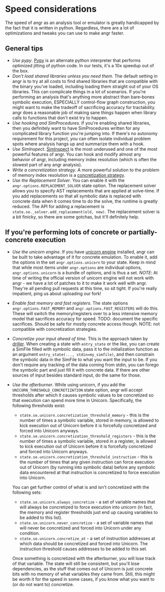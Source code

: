 # Speed considerations

The speed of angr as an analysis tool or emulator is greatly handicapped by the fact that it is written in python.
Regardless, there are a lot of optimizations and tweaks you can use to make angr faster.

## General tips

- *Use pypy*.
  [Pypy](http://pypy.org/) is an alternate python interpreter that performs optimized jitting of python code.
  In our tests, it's a 10x speedup out of the box.
- *Don't load shared libraries unless you need them*.
  The default setting in angr is to try at all costs to find shared libraries that are compatible with the binary you've loaded, including loading them straight out of your OS libraries.
  This can complicate things in a lot of scenarios.
  If you're performing an analysis that's anything more abstract than bare-bones symbolic execution, ESPECIALLY control-flow graph construction, you might want to make the tradeoff of sacrificing accuracy for tractability.
  angr does a reasonable job of making sane things happen when library calls to functions that don't exist try to happen.
- *Use hooking and SimProcedures*.
  If you're enabling shared libraries, then you definitely want to have SimProcedures written for any complicated library function you're jumping into.
  If there's no autonomy requirement for this project, you can often isolate individual problem spots where analysis hangs up and summarize them with a hook.
- *Use SimInspect*.
  [SimInspect](simulation.html#breakpoints) is the most underused and one of the most powerful features of angr.
  You can hook and modify almost any behavior of angr, including memory index resolution (which is often the slowest part of any angr analysis).
- *Write a concretization strategy*.
  A more powerful solution to the problem of memory index resolution is a [concretization strategy](https://github.com/angr/angr/tree/master/angr/concretization_strategies).
- *Use the Replacement Solver*.
  You can enable it with the `angr.options.REPLACEMENT_SOLVER` state option.
  The replacement solver allows you to specify AST replacements that are applied at solve-time.
  If you add replacements so that all symbolic data is replaced with concrete data when it comes time to do the solve, the runtime is greatly reduced.
  The API for adding a replacement is `state.se._solver.add_replacement(old, new)`.
  The replacement solver is a bit finicky, so there are some gotchas, but it'll definitely help.

## If you're performing lots of concrete or partially-concrete execution

- *Use the unicorn engine*.
  If you have [unicorn engine](https://github.com/unicorn-engine/unicorn/) installed, angr can be built to take advantage of it for concrete emulation.
  To enable it, add the options in the set `angr.options.unicorn` to your state.
  Keep in mind that while most items under `angr.options` are individual options, `angr.options.unicorn` is a bundle of options, and is thus a set.
  *NOTE*: At time of writing the official version of unicorn engine will not work with angr - we have a lot of patches to it to make it work well with angr.
  They're all pending pull requests at this time, so sit tight. If you're really impatient, ping us about uploading our fork!
- *Enable fast memory and fast registers*.
  The state options `angr.options.FAST_MEMORY` and `angr.options.FAST_REGISTERS` will do this.
  These will switch the memory/registers over to a less intensive memory model that sacrifices accuracy for speed.
  TODO: document the specific sacrifices. Should be safe for mostly concrete access though.
  NOTE: not compatible with concretization strategies.
- *Concretize your input ahead of time*.
  This is the approach taken by [driller](https://www.internetsociety.org/sites/default/files/blogs-media/driller-augmenting-fuzzing-through-selective-symbolic-execution.pdf).
  When creating a state with `entry_state` or the like, you can create a SimFile filled with symbolic data, pass it to the initialization function as an argument `entry_state(..., stdin=my_simfile)`, and then constrain the symbolic data in the SimFile to what you want the input to be.
  If you don't require any tracking of the data coming from stdin, you can forego the symbolic part and just fill it with concrete data.
  If there are other sources of input besides standard input, do the same for those.
- *Use the afterburner*.
  While using unicorn, if you add the `UNICORN_THRESHOLD_CONCRETIZATION` state option, angr will accept thresholds after which it causes symbolic values to be concretized so that execution can spend more time in Unicorn. Specifically, the following thresholds exist:

  - `state.se.unicorn.concretization_threshold_memory` - this is the number of times a symbolic variable, stored in memory, is allowed to kick execution out of Unicorn before it is forcefully concretized and forced into Unicorn anyways.
  - `state.se.unicorn.concretization_threshold_registers` - this is the number of times a symbolic variable, stored in a register, is allowed to kick execution out of Unicorn before it is forcefully concretized and forced into Unicorn anyways.
  - `state.se.unicorn.concretization_threshold_instruction` - this is the number of times that any given instruction can force execution out of Unicorn (by running into symbolic data) before any symbolic data encountered at that instruction is concretized to force execution into Unicorn.

  You can get further control of what is and isn't concretized with the following sets:

  - `state.se.unicorn.always_concretize` - a set of variable names that will always be concretized to force execution into unicorn (in fact, the memory and register thresholds just end up causing variables to be added to this list).
  - `state.se.unicorn.never_concretize` - a set of variable names that will never be concretized and forced into Unicorn under any condition.
  - `state.se.unicorn.concretize_at` - a set of instruction addresses at which data should be concretized and forced into Unicorn. The instruction threshold causes addresses to be added to this set.

  Once something is concretized with the afterburner, you will lose track of that variable.
  The state will still be consistent, but you'll lose dependencies, as the stuff that comes out of Unicorn is just concrete bits with no memory of what variables they came from.
  Still, this might be worth it for the speed in some cases, if you know what you want to (or do not want to) concretize.
